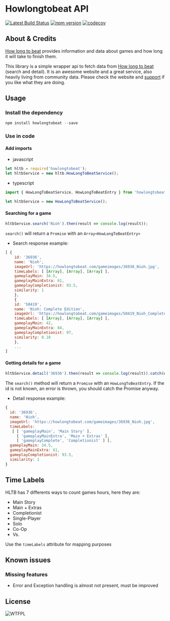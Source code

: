 # Howlongtobeat API

[![Latest Build Status](https://api.travis-ci.org/ckatzorke/howlongtobeat.svg?branch=master)](https://api.travis-ci.org/ckatzorke/howlongtobeat)
[![npm version](https://badge.fury.io/js/howlongtobeat.svg)](https://badge.fury.io/js/howlongtobeat)
[![codecov](https://codecov.io/gh/ckatzorke/howlongtobeat/branch/master/graph/badge.svg)](https://codecov.io/gh/ckatzorke/howlongtobeat)

## About & Credits

[How long to beat](https://howlongtobeat.com/) provides information and data about games and how long it will take to finish them.

This library is a simple wrapper api to fetch data from [How long to beat](https://howlongtobeat.com/) (search and detail).
It is an awesome website and a great service, also heavily living from community data. Please check the website and [support](https://howlongtobeat.com/donate.php) if you like what they are doing.

## Usage

### Install the dependency

```javascript
npm install howlongtobeat --save
```

### Use in code

#### Add imports

* javascript

```javascript
let hltb = require('howlongtobeat');
let hltbService = new hltb.HowLongToBeatService();
```

* typescript

```typescript
import { HowLongToBeatService, HowLongToBeatEntry } from 'howlongtobeat';

let hltbService = new HowLongToBeatService();
```

#### Searching for a game

```javascript
hltbService.search('Nioh').then(result => console.log(result));
```

`search()` will return a `Promise` with an `Array<HowLongToBeatEntry>`

* Search response example:

```javascript
[ {
    id: '36936',
    name: 'Nioh',
    imageUrl: 'https://howlongtobeat.com/gameimages/36936_Nioh.jpg',
    timeLabels: [ [Array], [Array], [Array] ],
    gameplayMain: 34.5,
    gameplayMainExtra: 61,
    gameplayCompletionist: 93.5,
    similarity: 1
    },
    {
    id: '50419',
    name: 'Nioh: Complete Edition',
    imageUrl: 'https://howlongtobeat.com/gameimages/50419_Nioh_Complete_Edition.jpg',
    timeLabels: [ [Array], [Array], [Array] ],
    gameplayMain: 42,
    gameplayMainExtra: 84,
    gameplayCompletionist: 97,
    similarity: 0.18
    },
    ...
]
```

#### Getting details for a game

```javascript
hltbService.detail('36936').then(result => console.log(result)).catch(e => console.error(e));
```

The `search()` method will return a `Promise` with an `HowLongToBeatEntry`. If the id is not known, an error is thrown, you should catch the Promise anyway.

* Detail response example:

```javascript
{
  id: '36936',
  name: 'Nioh',
  imageUrl: 'https://howlongtobeat.com/gameimages/36936_Nioh.jpg',
  timeLabels:
   [ [ 'gameplayMain', 'Main Story' ],
     [ 'gameplayMainExtra', 'Main + Extras' ],
     [ 'gameplayComplete', 'Completionist' ] ],
  gameplayMain: 34.5,
  gameplayMainExtra: 61,
  gameplayCompletionist: 93.5,
  similarity: 1
}
```

## Time Labels

HLTB has 7 differents ways to count games hours, here they are:

* Main Story
* Main + Extras
* Completionist
* Single-Player
* Solo
* Co-Op
* Vs.

Use the `timeLabels` attribute for mapping purposes

## Known issues

### Missing features

* Error and Exception handling is almost not present, must be improved

## License

![WTFPL](http://www.wtfpl.net/wp-content/uploads/2012/12/wtfpl-badge-4.png)
